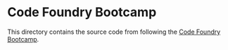 # Code Foundry Bootcamp

This directory contains the source code from following the [Code Foundry Bootcamp](https://learn.coderfoundry.com/products/the-complete-net-coding-bootcamp).




